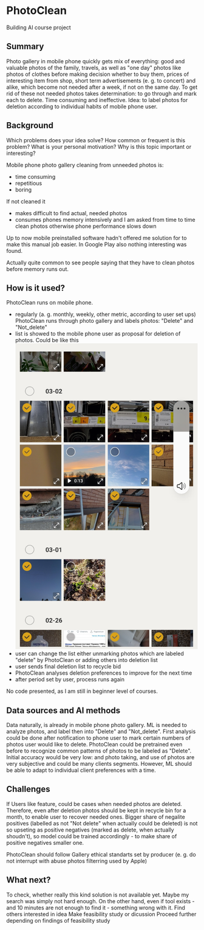 # PhotoClean
Building AI course project

## Summary

Photo gallery in mobile phone quickly gets mix of everything: good and valuable photos of the family, travels, as well as "one day" photos like photos of clothes before making decision whether to buy them, prices of interesting item from shop, short term advertisements (e. g. to concert) and alike, which become not needed after a week, if not on the same day. To get rid of these not needed photos takes determination: to go through and mark each to delete. Time consuming and ineffective. 
Idea: to label photos for deletion according to individual habits of mobile phone user.


## Background

Which problems does your idea solve? How common or frequent is this problem? What is your personal motivation? Why is this topic important or interesting?

Mobile phone photo gallery cleaning from unneeded photos is:
* time consuming
* repetitious 
* boring

If not cleaned it
* makes difficult to find actual, needed photos
* consumes phones memory intensively and I am asked from time to time clean photos otherwise phone performance slows down

Up to now mobile preinstalled software hadn't offered me solution for to make this manual job easier. In Google Play also nothing interesting was found. 

Actually quite common to see people saying that they have to clean photos before memory runs out.


## How is it used?

PhotoClean runs on mobile phone.
* regularly (a. g. monthly, weekly, other metric, according to user set ups) PhotoClean runs through photo gallery and labels photos: "Delete" and "Not_delete"
* list is showed to the mobile phone user as proposal for deletion of photos. Could be like this
 ![Photos for deletion](/Screenshot_20220310-112031_Gallery.jpg)
* user can change the list either unmarking photos which are labeled "delete" by PhotoClean or adding others into deletion list
* user sends final deletion list to recycle bid
* PhotoClean analyses deletion preferences to improve for the next time
* after period set by user, process runs again

No code presented, as I am still in beginner level of courses.


## Data sources and AI methods

Data naturally, is already in mobile phone photo gallery. 
ML is needed to analyze photos, and label then into "Delete" and "Not_delete". First analysis could be done after notification to phone user to mark certain numbers of photos user would like to delete. 
PhotoClean could be pretrained even before to recognize common patterns of photos to be labeled as "Delete". Initial accuracy would be very low: and photo taking, and use of photos are very subjective and could be many clients segments. However, ML should be able to adapt to individual client preferences with a time. 


## Challenges

If Users like feature, could be cases when needed photos are deleted. Therefore, even after deletion photos should be kept in recycle bin for a month, to enable user to recover needed ones. 
Bigger share of negalite positives (labelled as not "Not delete" when actually could be deleted) is not so upseting as positive negatives (marked as delete, when actually shoudn't), so model could be trained accordingly - to make share of positive negatives smaller one. 

PhotoClean should follow Gallery ethical standarts set by producer (e. g. do not interrupt with abuse photos filterring used by Apple)

## What next?

To check, whether really this kind solution is not available yet. Maybe my search was simply not hard enough. On the other hand, even if tool exists - and 10 minutes are not enough to find it - something wrong with it. 
Find others interested in idea
Make feasibility study or dicussion
Proceed further depending on findings of feasibility study
